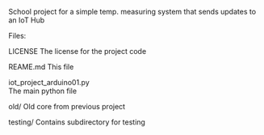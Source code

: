 School project for a simple temp. measuring system that sends updates to an IoT Hub

Files:

LICENSE
The license for the project code

REAME.md
This file

iot_project_arduino01.py	
The main python file

old/
Old core from previous project

testing/
Contains subdirectory for testing


